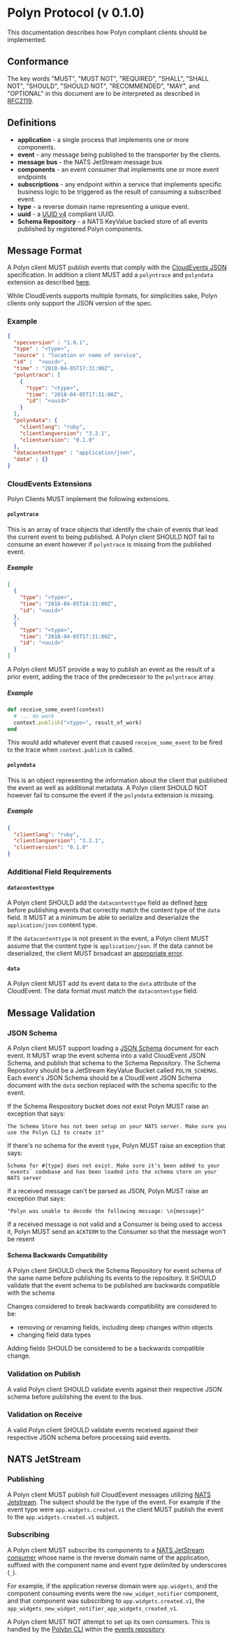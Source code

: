 # Polyn Protocol (v 0.1.0)

This documentation describes how Polyn compliant clients should be implemented.

## Conformance

The key words "MUST", "MUST NOT", "REQUIRED", "SHALL", "SHALL NOT", "SHOULD", "SHOULD NOT",
"RECOMMENDED", "MAY", and "OPTIONAL" in this document are to be interpreted as described in
[RFC2119](https://datatracker.ietf.org/doc/html/rfc2119).

## Definitions

- **application** - a single process that implements one or more components.
- **event** - any message being published to the transporter by the clients.
- **message bus** - the NATS JetStream message bus
- **components** - an event consumer that implements one or more event endpoints
- **subscriptions** - any endpoint within a service that implements specific business logic to be triggered as the result of consuming a subscribed event.
- **type** - a reverse domain name representing a unique event.
- **uuid** - a [UUID v4](https://datatracker.ietf.org/doc/html/rfc4122) compliant UUID.
- **Schema Repository** - a NATS KeyValue backed store of all events published by registered Polyn
  components.

## Message Format

A Polyn client MUST publish events that comply with the
[CloudEvents JSON](https://github.com/cloudevents/spec/blob/v1.0.2/cloudevents/formats/json-format.md)
specification. In addition a client MUST add a `polyntrace` and `polyndata` extension as described
[here](https://github.com/cloudevents/spec/blob/v1.0.2/cloudevents/formats/json-format.md#2-attributes).

While CloudEvents supports multiple formats, for simplicities sake, Polyn clients only support the JSON version of the spec.

### Example

```json
{
  "specversion" : "1.0.1",
  "type" : "<type>",
  "source" : "location or name of service",
  "id" :  "<uuid>",
  "time" : "2018-04-05T17:31:00Z",
  "polyntrace": [
    {
      "type": "<type>",
      "time": "2018-04-05T17:31:00Z",
      "id": "<uuid>"
    }
  ],
  "polyndata": {
    "clientlang": "ruby",
    "clientlangversion": "3.2.1",
    "clientversion": "0.1.0"
  },
  "datacontenttype" : "application/json",
  "data" : {}
}
```

### CloudEvents Extensions

Polyn Clients MUST implement the following extensions.

#### `polyntrace`

This is an array of trace objects that identify the chain of events that lead the current event to
being published. A Polyn client SHOULD NOT fail to consume an event however if `polyntrace` is
missing from the published event.

##### Example

```json
[
  {
    "type": "<type>",
    "time": "2018-04-05T14:31:00Z",
    "id": "<uuid>"
  },
  {
    "type": "<type>",
    "time": "2018-04-05T17:31:00Z",
    "id": "<uuid>"
  }
]
```

A Polyn client MUST provide a way to publish an event as the result of a prior event, adding the
trace of the predecessor to the `polyntrace` array.

##### Example

```ruby
def receive_some_event(context)
  # ... do work
  context.publish("<type>", result_of_work)
end
```

This would add whatever event that caused `receive_some_event` to be fired to the trace when
`context.publish` is called.

#### `polyndata`

This is an object representing the information about the client that published the event as well as additional metadata. A Polyn client SHOULD NOT however fail to consume the event if the `polyndata` extension is missing.

##### Example

```json
{
  "clientlang": "ruby",
  "clientlangversion": "3.2.1",
  "clientversion": "0.1.0"
}
```

### Additional Field Requirements

#### `datacontenttype`

A Polyn client SHOULD add the `datacontenttype` field as defined [here](https://github.com/cloudevents/spec/blob/v1.0.2/cloudevents/spec.md#datacontenttype)
before publishing events that correctly match the content type of the `data` field. It MUST at a minimum be able to serialize and deserialize the `application/json` content type.

If the `datacontenttype` is not present in the event, a Polyn client MUST assume that the content type is `application/json`. If the data cannot be deserialized, the client MUST broadcast an [appropriate error]().

#### `data`

A Polyn client MUST add its event data to the `data` attribute of the CloudEvent. The data format must match the `datacontentype` field.

## Message Validation

### JSON Schema

A Polyn client MUST support loading a [JSON Schema](https://json-schema.org/) document for each event. It MUST wrap the event schema into a valid CloudEvent JSON Schema, and publish that schema to the Schema Repository. The Schema Repository should be a JetStream KeyValue Bucket called `POLYN_SCHEMAS`. Each event's JSON Schema should be a CloudEvent JSON Schema document with the `data` section replaced with the schema specific to the event.

If the Schema Respository bucket does not exist Polyn MUST raise an exception that says:

```
The Schema Store has not been setup on your NATS server. Make sure you use the Polyn CLI to create it"
```

If there's no schema for the event `type`, Polyn MUST raise an exception that says:

```
Schema for #{type} does not exist. Make sure it's been added to your `events` codebase and has been loaded into the schema store on your NATS server
```

If a received message can't be parsed as JSON, Polyn MUST raise an exception that says:

```
"Polyn was unable to decode the following message: \n{message}"
```

If a received message is not valid and a Consumer is being used to access it, Polyn MUST send an `ACKTERM` to the Consumer so that the message won't be resent

#### Schema Backwards Compatibility

A Polyn client SHOULD check the Schema Repository for event schema of the same name before
publishing its events to the repository. It SHOULD validate that the event schema to be published
are backwards compatible with the schema

Changes considered to break backwards compatibility are considered to be:

- removing or renaming fields, including deep changes within objects
- changing field data types

Adding fields SHOULD be considered to be a backwards compatible change.

### Validation on Publish

A valid Polyn client SHOULD validate events against their respective JSON schema before publishing
the event to the bus.

### Validation on Receive

A valid Polyn client SHOULD validate events received against their respective JSON schema before
processing said events.

## NATS JetStream

### Publishing

A Polyn client MUST publish full CloudEevent messages utilizing [NATS Jetstream](https://docs.nats.io/nats-concepts/jetstream). The subject should be the type of the event. For example if the event type were
`app.widgets.created.v1` the client MUST publish the event to the `app.widgets.created.v1` subject.

### Subscribing

A Polyn client MUST subscribe its components to a [NATS JetStream consumer]()
whose name is the reverse domain name of the application, suffixed with the component name and
event type delimited by underscores (`_`).

For example, if the application reverse domain were `app.widgets`, and the component consuming events
were the `new_widget_notifier` component, and that component was subscribing to `app.widgets.created.v1`,
the `app_widgets_new_widget_notifier_app_widgets_created_v1`.

A Polyn client MUST NOT attempt to set up its own consumers. This is handled by the [Polybn CLI]()
within the [events repository]()

